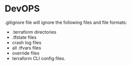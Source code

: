 # DevOPS
.gitignore file will ignore the following files and file formats:

- .terraform directories
- .tfstate files
- crash log files
- all .tfvars files
- override files
- terraform CLI config files.
